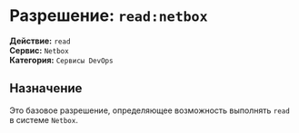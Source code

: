 # Разрешение: `read:netbox`

**Действие:** `read`  
**Сервис:** `Netbox`  
**Категория:** `Сервисы DevOps`

## Назначение
Это базовое разрешение, определяющее возможность выполнять `read` в системе `Netbox`.

